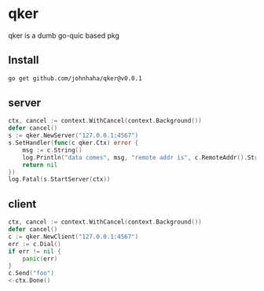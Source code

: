 # qker

qker is a dumb go-quic based pkg

## Install

```bash
go get github.com/johnhaha/qker@v0.0.1
```

## server

```go
ctx, cancel := context.WithCancel(context.Background())
defer cancel()
s := qker.NewServer("127.0.0.1:4567")
s.SetHandler(func(c qker.Ctx) error {
    msg := c.String()
    log.Println("data comes", msg, "remote addr is", c.RemoteAddr().String())
    return nil
})
log.Fatal(s.StartServer(ctx))
```

## client

```go
ctx, cancel := context.WithCancel(context.Background())
defer cancel()
c := qker.NewClient("127.0.0.1:4567")
err := c.Dial()
if err != nil {
    panic(err)
}
c.Send("foo")
<-ctx.Done()
```
